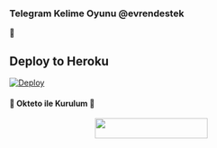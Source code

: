 ### Telegram Kelime Oyunu @evrendestek 
📝
## Deploy to Heroku

[![Deploy](https://www.herokucdn.com/deploy/button.svg)](https://heroku.com/deploy?template=https://github.com/Efsane2323/kelime)

<h4>🔺 Okteto ile Kurulum 🔻</h4> 

<p align="center"><a href="https://cloud.okteto.com/deploy?repository=https://github.com/Mehmetbaba55/EfsaneMusic"><img src="https://img.shields.io/badge/Deploy%20To%20Okteto-informational?style=for-the-badge&logo=Okteto" width="200" height="35.45"/></a></p>
